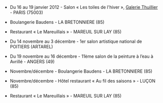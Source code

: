 
* Du 16 au 19 janvier 2012 - Salon « Les toiles de l'hiver », [Galerie Thuillier](http://galeriethuillier.free.fr) - PARIS (75003)
* Boulangerie Baudens - LA BRETONNIERE (85)
* Restaurant « Le Mareuillais » - MAREUIL SUR LAY (85)

* Du 14 novembre au 3 décembre - 1er salon artistique national de POITIERS (ARTAREL)
* Du 19 novembre au 16 décembre - 11ème salon de la peinture à l’eau à Avrillé - ANGERS (49)
* Novembre/décembre - Boulangerie Baudens - LA BRETONNIERE (85)
* Novembre/décembre - Hôtel restaurant « Au fil des saisons » - LUÇON (85)
* Restaurant « Le Mareuillais » - MAREUIL SUR LAY (85)
